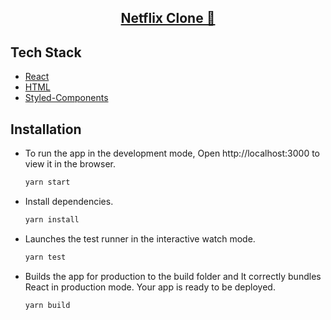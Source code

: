 <p align="center">
  <a href="https://netflix-6bb19.web.app/">
    <h2 align="center">Netflix Clone 🚀</h2>
  </a>

## Tech Stack

* [React](https://reactjs.org/)
* [HTML](https://www.w3schools.com/html/)
* [Styled-Components](https://styled-components.com/)

## Installation

* To run the app in the development mode, Open http://localhost:3000 to view it in the browser.

    ```sh
    yarn start
    ```

* Install dependencies.

    ```sh
    yarn install
    ```
 
* Launches the test runner in the interactive watch mode.

    ```sh
    yarn test
    ```

* Builds the app for production to the build folder and It correctly bundles React in production mode. Your app is ready to be deployed.

    ```sh
    yarn build
    ```
